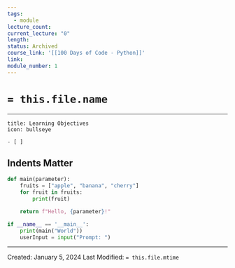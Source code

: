 ```yaml
---
tags:
  - module
lecture_count: 
current_lecture: "0"
length: 
status: Archived
course_link: '[[100 Days of Code - Python]]'
link: 
module_number: 1
---
```

# `= this.file.name`
---

```ad-hint
title: Learning Objectives
icon: bullseye

- [ ] 

```

## **Indents Matter**

```python
def main(parameter):
	fruits = ["apple", "banana", "cherry"]
	for fruit in fruits:
	    print(fruit)

	return f"Hello, {parameter}!"

if __name__ == '__main__':
	print(main("World"))
	userInput = input("Prompt: ") 

```


---
Created: January 5, 2024
Last Modified: `= this.file.mtime`

